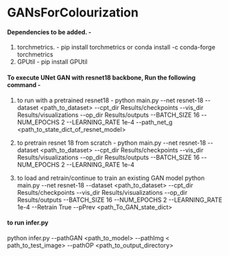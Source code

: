 # GANsForColourization

#### Dependencies to be added. - 
1. torchmetrics. -  pip install torchmetrics or conda install -c conda-forge torchmetrics
2. GPUtil - pip install GPUtil

#### To execute UNet GAN with resnet18 backbone, Run the following command - 

1. to run with a pretrained resnet18 - 
python main.py --net resnet-18 --dataset <path_to_dataset>  --cpt_dir Results/checkpoints --vis_dir Results/visualizations --op_dir Results/outputs --BATCH_SIZE 16 --NUM_EPOCHS 2 --LEARNING_RATE 1e-4 --path_net_g <path_to_state_dict_of_resnet_model>

2. to pretrain resnet 18 from scratch - 
python main.py --net resnet-18 --dataset <path_to_dataset>  --cpt_dir Results/checkpoints --vis_dir Results/visualizations --op_dir Results/outputs --BATCH_SIZE 16 --NUM_EPOCHS 2 --LEARNING_RATE 1e-4

3. to load and retrain/continue to train an existing GAN model
python main.py --net resnet-18 --dataset <path_to_dataset>  --cpt_dir Results/checkpoints --vis_dir Results/visualizations --op_dir Results/outputs --BATCH_SIZE 16 --NUM_EPOCHS 2 --LEARNING_RATE 1e-4 --Retrain True --pPrev <path_To_GAN_state_dict>

#### to run infer.py

python infer.py --pathGAN <path_to_model> --pathImg < path_to_test_image> --pathOP <path_to_output_directory>


